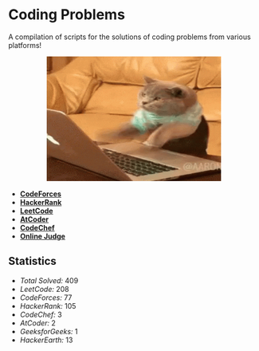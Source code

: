 # Coding Problems
A compilation of scripts for the solutions of coding problems from various platforms!


<p align="center">
  <img width="350" height="250" src=/assets/giphy.gif>
</p>


- **[CodeForces](https://github.com/abxhr/Coding-Problems/tree/main/CodeForces)**
- **[HackerRank](https://github.com/abxhr/Coding-Problems/tree/main/HackerRank)**
- **[LeetCode](https://github.com/abxhr/Coding-Problems/tree/main/LeetCode)**
- **[AtCoder](https://github.com/abxhr/Coding-Problems/tree/main/AtCoder)**
- **[CodeChef](https://github.com/abxhr/Coding-Problems/tree/main/CodeChef)**
- **[Online Judge](https://github.com/abxhr/Coding-Problems/tree/main/Online%20Judge)**

## Statistics

- _Total Solved:_ 409
- _LeetCode:_ 208
- _CodeForces:_ 77
- _HackerRank:_ 105
- _CodeChef:_ 3
- _AtCoder:_ 2
- _GeeksforGeeks:_ 1
- _HackerEarth:_ 13
